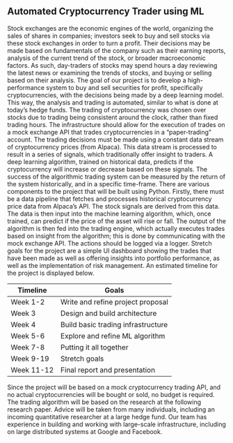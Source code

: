 ## Automated Cryptocurrency Trader using ML

Stock exchanges are the economic engines of the world, organizing the sales of shares in companies; investors seek to buy and sell stocks via these stock exchanges in order to turn a profit. Their decisions may be made based on fundamentals of the company such as their earning reports, analysis of the current trend of the stock, or broader macroeconomic factors. As such, day-traders of stocks may spend hours a day reviewing the latest news or examining the trends of stocks, and buying or selling based on their analysis.
The goal of our project is to develop a high-performance system to buy and sell securities for profit, specifically cryptocurrencies, with the decisions being made by a deep learning model. This way, the analysis and trading is automated, similar to what is done at today’s hedge funds. The trading of cryptocurrency was chosen over stocks due to trading being consistent around the clock, rather than fixed trading hours. 
The infrastructure should allow for the execution of trades on a mock exchange API that trades cryptocurrencies in a “paper-trading” account. The trading decisions must be made using a constant data stream of cryptocurrency prices (from Alpaca). This data stream is processed to result in a series of signals, which traditionally offer insight to traders. A deep learning algorithm, trained on historical data, predicts if the cryptocurrency will increase or decrease based on these signals. The success of the algorithmic trading system can be measured by the return of the system historically, and in a specific time-frame. 
There are various components to the project that will be built using Python. Firstly, there must be a data pipeline that fetches and processes historical cryptocurrency price data from Alpaca’s API. The stock signals are derived from this data. The data is then input into the machine learning algorithm, which, once trained, can predict if the price of the asset will rise or fall. The output of the algorithm is then fed into the trading engine, which actually executes trades based on insight from the algorithm; this is done by communicating with the mock exchange API. The actions should be logged via a logger. Stretch goals for the project are a simple UI dashboard showing the trades that have been made as well as offering insights into portfolio performance, as well as the implementation of risk management. An estimated timeline for the project is displayed below.

| Timeline   | Goals                              |
|------------|------------------------------------|
| Week 1-2   |  Write and refine project proposal |
| Week 3     |    Design and build architecture   |
| Week 4     | Build basic trading infrastructure |
| Week 5-6   |   Explore and refine ML algorithm  |
| Week 7-8   | Putting it all together            |
| Week 9-19  |            Stretch goals           |
| Week 11-12 |    Final report and presentation   |

Since the project will be based on a mock cryptocurrency trading API, and no actual cryptocurrencies will be bought or sold, no budget is required. The trading algorithm will be based on the research at the following research paper. Advice will be taken from many individuals, including an incoming quantitative researcher at a large hedge fund. Our team has experience in building and working with large-scale infrastructure, including on large distributed systems at Google and Facebook.


